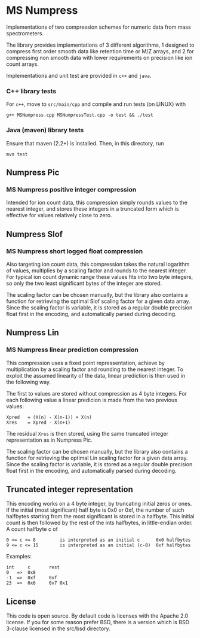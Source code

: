 MS Numpress
===========

Implementations of two compression schemes for numeric data from mass spectrometers.

The library provides implementations of 3 different algorithms, 
1 designed to compress first order smooth data like retention 
time or M/Z arrays, and 2 for compressing non smooth data with
lower requirements on precision like ion count arrays.

Implementations and unit test are provided in `c++` and `java`.

### C++ library tests

For `c++`, move to `src/main/cpp` and compile and run tests (on LINUX) with

	g++ MSNumpress.cpp MSNumpressTest.cpp -o test && ./test

### Java (maven) library tests

Ensure that maven (2.2+) is installed. Then, in this directory, run

	mvn test


Numpress Pic
------------
### MS Numpress positive integer compression

Intended for ion count data, this compression simply rounds values 
to the nearest integer, and stores these integers in a truncated 
form which is effective for values relatively close to zero. 


Numpress Slof
-------------
### MS Numpress short logged float compression

Also targeting ion count data, this compression takes the natural
logarithm of values, multiplies by a scaling factor and rounds to 
the nearest integer. For typical ion count dynamic range these values 
fits into two byte integers, so only the two least significant bytes 
of the integer are stored.

The scaling factor can be chosen manually, but the library also contains
a function for retrieving the optimal Slof scaling factor for a given data array.
Since the scaling factor is variable, it is stored as a regular double 
precision float first in the encoding, and automatically parsed during decoding.

Numpress Lin
------------
### MS Numpress linear prediction compression

This compression uses a fixed point repressentation, achieve by 
multiplication by a scaling factor and rounding to the nearest integer. 
To exploit the assumed linearity of the data, linear prediction is 
then used in the following way. 

The first to values are stored without compression as 4 byte integers.
For each following value a linear predicion is made from the two previous
values:

	Xpred 	= (X(n) - X(n-1)) + X(n)
	Xres 	= Xpred - X(n+1)

The residual `Xres` is then stored, using the same truncated integer 
representation as in Numpress Pic.  

The scaling factor can be chosen manually, but the library also contains
a function for retrieving the optimal Lin scaling factor for a given data array.
Since the scaling factor is variable, it is stored as a regular double 
precision float first in the encoding, and automatically parsed during decoding.

Truncated integer representation 
---------------------------------

This encoding works on a 4 byte integer, by truncating initial zeros or ones.
If the initial (most significant) half byte is 0x0 or 0xf, the number of such 
halfbytes starting from the most significant is stored in a halfbyte. This initial 
count is then followed by the rest of the ints halfbytes, in little-endian order. 
A count halfbyte c of

	0 <= c <= 8 		is interpreted as an initial c 		0x0 halfbytes
	9 <= c <= 15		is interpreted as an initial (c-8) 	0xf halfbytes

Examples:

	int		c		rest
	0 	=> 	0x8
	-1	=>	0xf		0xf
	23	=>	0x6 	0x7	0x1



License 
-------

This code is open source. By default code is licenses with the Apache 2.0 license. 
If you for some reason prefer BSD, there is a version which is BSD 3-clause licensed 
in the src/bsd directory.  
